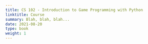 ```yaml
---
title: CS 102 - Introduction to Game Programming with Python
linktitle: Course
summary: Blah, blah, blah...
date: 2021-08-20
type: book
weight: 1
---
```



